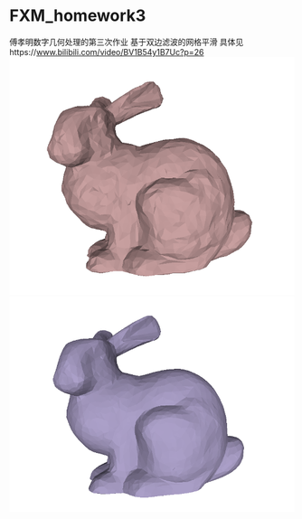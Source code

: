 # FXM_homework3
傅孝明数字几何处理的第三次作业
基于双边滤波的网格平滑
具体见https://www.bilibili.com/video/BV1B54y1B7Uc?p=26
![噪声网格](noise.png)
![平滑后的网格](output.png)
